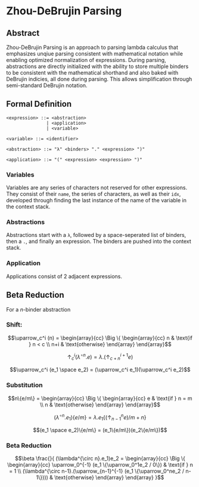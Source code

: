 # Zhou-DeBrujin Parsing

## Abstract

Zhou-DeBrujin Parsing is an approach to parsing lambda calculus that emphasizes unqiue parsing consistent with mathematical notation while enabling optimized normalization of expressions. During parsing, abstractions are directly initialized with the ability to store multiple binders to be consistent with the mathematical shorthand and also baked with DeBrujin indicies, all done during parsing. This allows simplification through semi-standard DeBrujin notation.

## Formal Definition

```
<expression> ::= <abstraction>
               | <application>
               | <variable>

<variable> ::= <identifier>

<abstraction> ::= "λ" <binders> "." <expression> ")"

<application> ::= "(" <expression> <expression> ")"
```

### Variables

Variables are any series of characters not reserved for other expressions. They consist of their `name`, the series of characters, as well as their `idx`, developed through finding the last instance of the name of the variable in the context stack.

### Abstractions

Abstractions start with a `λ`, followed by a space-seperated list of binders, then a `.`, and finally an expression. The binders are pushed into the context stack.

### Application

Applications consist of 2 adjacent expressions.

## Beta Reduction

For a $n$-binder abstraction

### Shift:

```math
\uparrow_c^i (n) =  \begin{array}{cc}
  \Big \{
    \begin{array}{cc}
      n & \text{if } n < c \\
      n+i & \text{otherwise}
    \end{array}
\end{array}
```

```math
\uparrow_c^i (\lambda^{\circ n}.e) =  \lambda.(\uparrow_{c+n}^{i+1} e)
```

```math
\uparrow_c^i (e_1 \space e_2) =  (\uparrow_c^i e_1)(\uparrow_c^i e_2)
```

### Substitution

```math
n\{e/m\} = \begin{array}{cc}
  \Big \{
    \begin{array}{cc}
      e & \text{if } n = m \\
      n & \text{otherwise}
    \end{array}
\end{array}
```

```math
(\lambda^{\circ n}.e_1)\{e/m\} =  \lambda.e_1\{(\uparrow_{n-1}^n e)/m+n\}
```

```math
(e_1 \space e_2)\{e/m\} =  (e_1\{e/m\})(e_2\{e/m\})
```

### Beta Reduction

```math
\beta \frac{}{
    (\lambda^{\circ n}.e_1)e_2 = \begin{array}{cc}
    \Big \{
        \begin{array}{cc}
        \uparrow_0^{-1} (e_1 \{\uparrow_0^1e_2 / 0\}) & \text{if } n = 1 \\
        (\lambda^{\circ n-1}.(\uparrow_{n-1}^{-1} (e_1 \{\uparrow_0^ne_2 / n-1\}))) & \text{otherwise}
        \end{array}
    \end{array}
}
```
